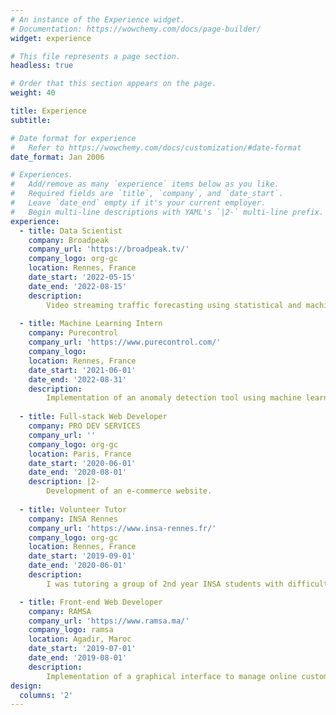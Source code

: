 ```yaml
---
# An instance of the Experience widget.
# Documentation: https://wowchemy.com/docs/page-builder/
widget: experience

# This file represents a page section.
headless: true

# Order that this section appears on the page.
weight: 40

title: Experience
subtitle:

# Date format for experience
#   Refer to https://wowchemy.com/docs/customization/#date-format
date_format: Jan 2006

# Experiences.
#   Add/remove as many `experience` items below as you like.
#   Required fields are `title`, `company`, and `date_start`.
#   Leave `date_end` empty if it's your current employer.
#   Begin multi-line descriptions with YAML's `|2-` multi-line prefix.
experience:
  - title: Data Scientist
    company: Broadpeak
    company_url: 'https://broadpeak.tv/'
    company_logo: org-gc
    location: Rennes, France
    date_start: '2022-05-15'
    date_end: '2022-08-15'
    description: 
        Video streaming traffic forecasting using statistical and machine learning tools.
        
  - title: Machine Learning Intern
    company: Purecontrol
    company_url: 'https://www.purecontrol.com/'
    company_logo: 
    location: Rennes, France
    date_start: '2021-06-01'
    date_end: '2022-08-31'
    description: 
        Implementation of an anomaly detection tool using machine learning algorithms.
      
  - title: Full-stack Web Developer
    company: PRO DEV SERVICES
    company_url: ''
    company_logo: org-gc
    location: Paris, France
    date_start: '2020-06-01'
    date_end: '2020-08-01'
    description: |2-
        Development of an e-commerce website.
      
  - title: Volunteer Tutor
    company: INSA Rennes
    company_url: 'https://www.insa-rennes.fr/'
    company_logo: org-gc
    location: Rennes, France
    date_start: '2019-09-01'
    date_end: '2020-06-01'
    description: 
        I was tutoring a group of 2nd year INSA students with difficulties in Mathematics and Computer Science.

  - title: Front-end Web Developer
    company: RAMSA
    company_url: 'https://www.ramsa.ma/'
    company_logo: ramsa
    location: Agadir, Maroc
    date_start: '2019-07-01'
    date_end: '2019-08-01'
    description: 
        Implementation of a graphical interface to manage online customers claims.
design:
  columns: '2'
---
```

